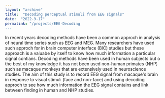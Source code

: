 ```yaml
--- 
layout: "archive"
title:  "Decoding perceptual stimuli from EEG signals"
date:  "2022-9-17"
permalink: "/projects/EEG-Decoding
---
```


In recent years decoding methods have been a common approch in  analysis of neural time series such as EEG and MEG. Many researchers have used such approch for in brain computer interface (BIC) studies but these approach is a valuabe by itself to know how much information a particular signal contians. Decoding methods have been used in human subjects but o the best of my knowledge it has not been used non-human primates (NHP) such as macaque monkeys that are extensively used in neuroscience studies. The aim of this study is to record EEG signal from macaque's brain in response to visual stimuli (face and non-face) and using decoding approch to see how much information the EEG signal contains and link between finding in human and NHP studies.

